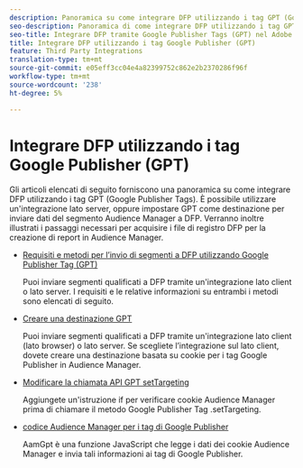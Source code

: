```yaml
---
description: Panoramica su come integrare DFP utilizzando i tag GPT (Google Publisher Tags).
seo-description: Panoramica di come integrare DFP utilizzando i tag GPT (Google Publisher Tags) nel Adobe Audience Manager  (AAM).
seo-title: Integrare DFP tramite Google Publisher Tags (GPT) nel Adobe Audience Manager  (AAM)
title: Integrare DFP utilizzando i tag Google Publisher (GPT)
feature: Third Party Integrations
translation-type: tm+mt
source-git-commit: e05eff3cc04e4a82399752c862e2b2370286f96f
workflow-type: tm+mt
source-wordcount: '238'
ht-degree: 5%

---
```



# Integrare DFP utilizzando i tag Google Publisher (GPT)

Gli articoli elencati di seguito forniscono una panoramica su come integrare DFP utilizzando i tag GPT (Google Publisher Tags). È possibile utilizzare un&#39;integrazione lato server, oppure impostare GPT come destinazione per inviare  dati del segmento Audience Manager a DFP. Verranno inoltre illustrati i passaggi necessari per acquisire i file di registro DFP per la creazione di report in  Audience Manager.

* [Requisiti e metodi per l’invio di segmenti a DFP utilizzando Google Publisher Tag (GPT)](/help/using/integration/gpt-aam-destination/gpt-aam-requirements.md)

   Puoi inviare segmenti qualificati a DFP tramite un&#39;integrazione lato client o lato server. I requisiti e le relative informazioni su entrambi i metodi sono elencati di seguito.

* [Creare una destinazione GPT](/help/using/integration/gpt-aam-destination/gpt-aam-create-destination.md)

   Puoi inviare segmenti qualificati a DFP tramite un&#39;integrazione lato client (lato browser) o lato server. Se scegliete l’integrazione sul lato client, dovete creare una destinazione basata su cookie per i tag Google Publisher in  Audience Manager.

* [Modificare la chiamata API GPT setTargeting](/help/using/integration/gpt-aam-destination/gpt-aam-modify-api.md)

   Aggiungete un&#39;istruzione if per verificare  cookie Audience Manager prima di chiamare il metodo Google Publisher Tag .setTargeting.

* [codice Audience Manager per i tag di Google Publisher](/help/using/integration/gpt-aam-destination/gpt-aam-aamgpt-code.md)

   AamGpt è una funzione JavaScript che legge  i dati dei cookie Audience Manager e invia tali informazioni ai tag di Google Publisher.
